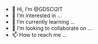 - 👋 Hi, I’m @GDSCI2IT
- 👀 I’m interested in ...
- 🌱 I’m currently learning ...
- 💞️ I’m looking to collaborate on ...
- 📫 How to reach me ...

<!---
GDSCI2IT/GDSCI2IT is a ✨ special ✨ repository because its `README.md` (this file) appears on your GitHub profile.
You can click the Preview link to take a look at your changes.
--->

